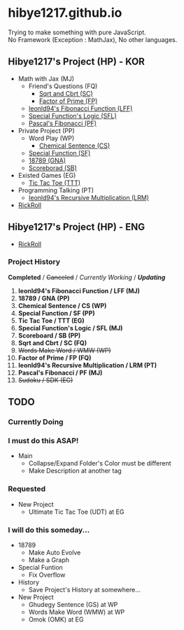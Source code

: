 # hibye1217.github.io
Trying to make something with pure JavaScript.  
No Framework (Exception : MathJax), No other languages.

## Hibye1217's Project (HP) - KOR
- Math with Jax (MJ)
  - Friend's Questions (FQ)
    - [Sqrt and Cbrt (SC)](https://hibye1217.github.io/Kor/Page/MJ/FQ/SC.html)
    - [Factor of Prime (FP)](https://hibye1217.github.io/Kor/Page/MJ/FQ/FP.html)
  - [leonld94's Fibonacci Function (LFF)](https://hibye1217.github.io/Kor/Page/MJ/LFF.html)
  - [Special Function's Logic (SFL)](https://hibye1217.github.io/Kor/Page/MJ/SFL.html)
  - [Pascal's Fibonacci (PF)](https://hibye1217.github.io/Kor/Page/MJ/PF.html)
- Private Project (PP)
  - Word Play (WP)
    - [Chemical Sentence (CS)](https://hibye1217.github.io/Kor/Page/PP/WP/CS.html)
  - [Special Function (SF)](https://hibye1217.github.io/Kor/Page/PP/SF.html)
  - [18789 (GNA)](https://hibye1217.github.io/Kor/Page/PP/GNA.html)
  - [Scoreborad (SB)](https://hibye1217.github.io/Kor/Page/PP/SB.html)
- Existed Games (EG)
  - [Tic Tac Toe (TTT)](https://hibye1217.github.io/Kor/Page/EG/TTT.html)
- Programming Talking (PT)
  - [leonld94's Recursive Multiplication (LRM)](https://hibye1217.github.io/Kor/Page/PT/LRM.html)
- [RickRoll](https://www.youtube.com/watch?v=dQw4w9WgXcQ)

## Hibye1217's Project (HP) - ENG
- [RickRoll](https://www.youtube.com/watch?v=dQw4w9WgXcQ)

### Project History
**Completed** / ~~Canceled~~ / *Currently Working* / ***Updating***
1. **leonld94's Fibonacci Function / LFF (MJ)**
2. **18789 / GNA (PP)**
3. **Chemical Sentence / CS (WP)**
4. **Special Function / SF (PP)**
5. **Tic Tac Toe / TTT (EG)**
6. **Special Function's Logic / SFL (MJ)**
7. **Scoreboard / SB (PP)**
8. **Sqrt and Cbrt / SC (FQ)**
9. ~~Words Make Word / WMW (WP)~~
10. **Factor of Prime / FP (FQ)**
11. **leonld94's Recursive Multiplication / LRM (PT)**
12. **Pascal's Fibonacci / PF (MJ)**
13. ~~Sudoku / SDK (EG)~~

## TODO

### Currently Doing

### I must do this ASAP!
- Main
  - Collapse/Expand Folder's Color must be different
  - Make Description at another tag

### Requested
- New Project
  - Ultimate Tic Tac Toe (UDT) at EG

### I will do this someday...
- 18789
  - Make Auto Evolve
  - Make a Graph
- Special Funtion
  - Fix Overflow
- History
  - Save Project's History at somewhere...
- New Project
  - Ghudegy Sentence (GS) at WP
  - Words Make Word (WMW) at WP
  - Omok (OMK) at EG